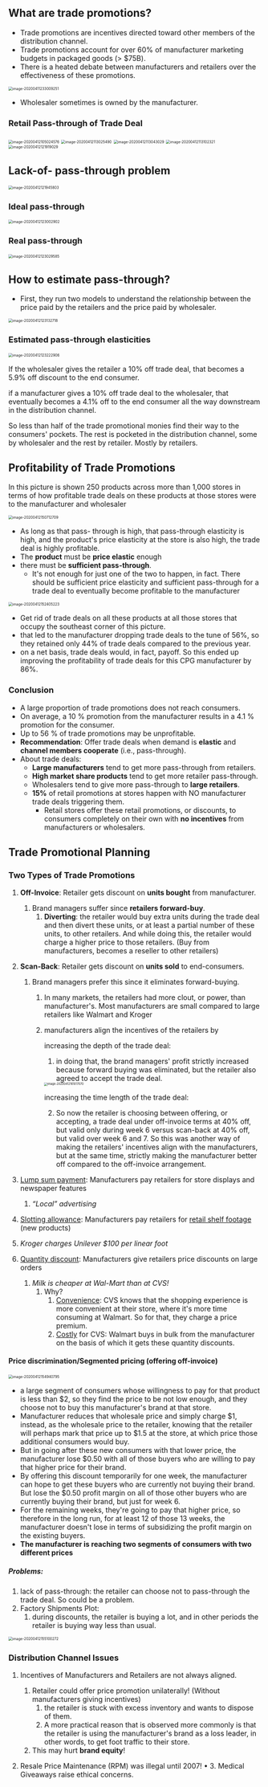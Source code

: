 ## What are trade promotions?

- Trade promotions are incentives directed toward other members of the distribution channel.
- Trade promotions account for over 60% of manufacturer marketing budgets in packaged goods (> $75B).
- There is a heated debate between manufacturers and retailers over the effectiveness of these promotions.

<img src="https://tva1.sinaimg.cn/large/007S8ZIlgy1gdqvgo5vpij30j60d2wnc.jpg" alt="image-20200411233009251" style="zoom:50%;" />

- Wholesaler sometimes is owned by the manufacturer. 

### Retail Pass-through of Trade Deal

<img src="https://tva1.sinaimg.cn/large/007S8ZIlgy1gdrf4foxktj30pa09wab4.jpg" alt="image-20200412105024576" style="zoom:50%;" />

<img src="https://tva1.sinaimg.cn/large/007S8ZIlgy1gdrga2kw3sj30oc0fwabh.jpg" alt="image-20200412113025490" style="zoom:50%;" />

<img src="https://tva1.sinaimg.cn/large/007S8ZIlgy1gdrgadgn59j30nm0fi3zw.jpg" alt="image-20200412113043029" style="zoom:50%;" />

<img src="https://tva1.sinaimg.cn/large/007S8ZIlgy1gdrgaon47kj30ok0gmmyl.jpg" alt="image-20200412113102321" style="zoom:50%;" />

<img src="https://tva1.sinaimg.cn/large/007S8ZIlgy1gdrhoy29e4j30rk0do75e.jpg" alt="image-20200412121919029" style="zoom:50%;" />

## Lack-of- pass-through problem

<img src="https://tva1.sinaimg.cn/large/007S8ZIlgy1gdrhped918j30lu0h2n3a.jpg" alt="image-20200412121945803" style="zoom:50%;" />

### Ideal pass-through

<img src="https://tva1.sinaimg.cn/large/007S8ZIlgy1gdri041epaj30pi0guwhc.jpg" alt="image-20200412123002902" style="zoom:50%;" />

### Real pass-through

<img src="https://tva1.sinaimg.cn/large/007S8ZIlgy1gdri0mfsjgj30p60h4mzg.jpg" alt="image-20200412123029585" style="zoom:50%;" />

## How to estimate pass-through?

- First, they run two models to understand the relationship between the price paid by the retailers and the price paid by wholesaler.  

<img src="https://tva1.sinaimg.cn/large/007S8ZIlgy1gdri1o75b5j30pk0camz7.jpg" alt="image-20200412123132718" style="zoom:50%;" />

### Estimated pass-through elasticities

<img src="https://tva1.sinaimg.cn/large/007S8ZIlgy1gdri2jmed4j30nq0cwmyg.jpg" alt="image-20200412123222906" style="zoom:50%;" />

If the wholesaler gives the retailer a 10% off trade deal, that becomes a 5.9% off discount to the end consumer. 

if a manufacturer gives a 10% off trade deal to the wholesaler, that eventually becomes a 4.1% off to the end consumer all the way downstream in the distribution channel.

So less than half of the trade promotional monies find their way to the consumers' pockets. The rest is pocketed in the distribution channel, some by wholesaler and the rest by retailer. Mostly by retailers. 

## Profitability of Trade Promotions

In this picture is shown 250 products across more than 1,000 stores in terms of how profitable trade deals on these products at those stores were to the manufacturer and wholesaler

<img src="https://tva1.sinaimg.cn/large/007S8ZIlgy1gdrmjnivspj30mm0h0agk.jpg" alt="image-20200412150712709" style="zoom:50%;" />

- As long as that pass- through is high, that pass-through elasticity is high, and the product's price elasticity at the store is also high, the trade deal is highly profitable.
- The **product** must be **price elastic** enough 
- there must be **sufficient pass-through**. 
  - It's not enough for just one of the two to happen, in fact. There should be sufficient price elasticity and sufficient pass-through for a trade deal to eventually become profitable to the manufacturer

<img src="https://tva1.sinaimg.cn/large/007S8ZIlgy1gdrn17p0q1j30li0hw0xo.jpg" alt="image-20200412152405223" style="zoom:50%;" />

- Get rid of trade deals on all these products at all those stores that occupy the southeast corner of this picture.
- that led to the manufacturer dropping trade deals to the tune of 56%, so they retained only 44% of trade deals compared to the previous year.
- on a net basis, trade deals would, in fact, payoff. So this ended up improving the profitability of trade deals for this CPG manufacturer by 86%. 

### Conclusion

- A large proportion of trade promotions does not reach consumers.
- On average, a 10 % promotion from the manufacturer results in a 4.1 % promotion for the consumer.
- Up to 56 % of trade promotions may be unprofitable.
- **Recommendation**: Offer trade deals when demand is **elastic** and **channel members cooperate** (i.e., pass-through).
- About trade deals:
  - **Large manufacturers** tend to get more pass-through from retailers. 
  - **High market share products** tend to get more retailer pass-through.
  - Wholesalers tend to give more pass-through to **large retailers**.
  - **15%** of retail promotions at stores happen with NO manufacturer trade deals triggering them. 
    - Retail stores offer these retail promotions, or discounts, to consumers completely on their own with **no incentives** from manufacturers or wholesalers. 

## Trade Promotional Planning

### Two Types of Trade Promotions

1. **Off-Invoice**: Retailer gets discount on **units bought** from manufacturer.

   1. Brand managers suffer since **retailers forward-buy**.
      1. **Diverting**: the retailer would buy extra units during the trade deal and then divert these units, or at least a partial number of these units, to other retailers. And while doing this, the retailer would charge a higher price to those retailers. (Buy from manufacturers, becomes a reseller to other retailers)

2. **Scan-Back**: Retailer gets discount on **units sold** to end-consumers.

   1. Brand managers prefer this since it eliminates forward-buying.

      1. In many markets, the retailers had more clout, or power, than manufacturer's. Most manufacturers are small compared to large retailers like Walmart and Kroger

      2. manufacturers align the incentives of the retailers by 

         increasing the depth of the trade deal:
         
         1. in doing that, the brand managers' profit strictly increased because forward buying was eliminated, but the retailer also agreed to accept the trade deal. 
         
         <img src="https://tva1.sinaimg.cn/large/007S8ZIlgy1gdrod9osqyj30la0c4753.jpg" alt="image-20200412161017070" style="zoom:40%;" />
         
         increasing the time length of the trade deal:
         
         2. So now the retailer is choosing between offering, or accepting, a trade deal under off-invoice terms at 40% off, but valid only during week 6 versus scan-back at 40% off, but valid over week 6 and 7. So this was another way of making the retailers' incentives align with the manufacturers, but at the same time, strictly making the manufacturer better off compared to the off-invoice arrangement.

3. <u>Lump sum payment</u>: Manufacturers pay retailers for store displays and newspaper features 
   
   1. *“Local” advertising*
4. <u>Slotting allowance</u>: Manufacturers pay retailers for <u>retail shelf footage</u> (new products)
   
1. *Kroger charges Unilever $100 per linear foot*
   
5. <u>Quantity discount</u>: Manufacturers give retailers price discounts on large orders
   1. *Milk is cheaper at Wal-Mart than at CVS!*
      1. Why?
         1. <u>Convenience</u>: CVS knows that the shopping experience is more convenient at their store, where it's more time consuming at Walmart.  So for that, they charge a price premium. 
         2. <u>Costly</u> for CVS: Walmart buys in bulk from the manufacturer on the basis of which it gets these quantity discounts.

#### Price discrimination/Segmented pricing (offering off-invoice)

<img src="https://tva1.sinaimg.cn/large/007S8ZIlgy1gdrnrtsckyj30qm05aq5e.jpg" alt="image-20200412154940795" style="zoom:50%;" />

- a large segment of consumers whose willingness to pay for that product is less than $2, so they find the price to be not low enough, and they choose not to buy this manufacturer's brand at that store. 
- Manufacturer reduces that wholesale price and simply charge \$1, instead, as the wholesale price to the retailer, knowing that the retailer will perhaps mark that price up to ​\$1.5 at the store, at which price those additional consumers would buy.
- But in going after these new consumers with that lower price, the manufacturer lose $0.50 with all of those buyers who are willing to pay that higher price for their brand.
- By offering this discount temporarily for one week, the manufacturer can hope to get these buyers who are currently not buying their brand. But lose the $0.50 profit margin on all of those other buyers who are currently buying their brand, but just for week 6. 
- For the remaining weeks, they're going to pay that higher price, so therefore in the long run, for at least 12 of those 13 weeks, the manufacturer doesn't lose in terms of subsidizing the profit margin on the existing buyers.
- **The manufacturer is reaching two segments of consumers with two different prices** 

##### Problems:

1. lack of pass-through: the retailer can choose not to pass-through the trade deal. So could be a problem. 
2. Factory Shipments Plot:
   1. during discounts, the retailer is buying a lot, and in other periods the retailer is buying way less than usual. 

<img src="https://tva1.sinaimg.cn/large/007S8ZIlgy1gdrnt6fhj5j30fu0e6jw3.jpg" alt="image-20200412155100272" style="zoom:50%;" />

### Distribution Channel Issues

1. Incentives of Manufacturers and Retailers are not always aligned.
   1. Retailer could offer price promotion unilaterally! (Without manufacturers giving incentives)
      1. the retailer is stuck with excess inventory and wants to dispose of them.
      2. A more practical reason that is observed more commonly is that the retailer is using the manufacturer's brand as a loss leader, in other words, to get foot traffic to their store.
   2. This may hurt **brand equity**!

2. Resale Price Maintenance (RPM) was illegal until 2007! • 3. Medical Giveaways raise ethical concerns.

